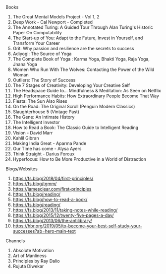 Books
1)	The Great Mental Models Project - Vol 1, 2
2)	Deep Work - Cal Newport - Completed
3)	The Annotated Turing: A Guided Tour Through Alan Turing's Historic Paper On Computability
4)	The Start-up of You: Adapt to the Future, Invest in Yourself, and Transform Your Career
5)	Grit: Why passion and resilience are the secrets to success
6)	Adiyogi: The Source of Yoga
7)	The Complete Book of Yoga : Karma Yoga, Bhakti Yoga, Raja Yoga, Jnana Yoga 
8)	Women Who Run With The Wolves: Contacting the Power of the Wild Woman
9)	Outliers: The Story of Success 
10)	The 7 Stages of Creativity: Developing Your Creative Self
11)	The Headspace Guide to... Mindfulness & Meditation: As Seen on Netflix
12)	High Performance Habits: How Extraordinary People Become That Way
13)	Fiesta: The Sun Also Rises
14)	On the Road: The Original Scroll (Penguin Modern Classics)
15)	Slaughterhouse 5 (Vintage Past)
16)	The Gene: An Intimate History
17)	The Intelligent Investor
18)	How to Read a Book: The Classic Guide to Intelligent Reading
19)	Vision - David Marr
20)	Kahlil Gibran
21)	Making India Great - Aparma Pande
22)	Our Time has come - Alysa Ayers
23)	Think Straight - Darius Foroux
24)	Hyperfocus: How to Be More Productive in a World of Distraction

Blogs/Websites
1)	https://fs.blog/2018/04/first-principles/
2)	https://fs.blog/tgmm/
3)	https://jamesclear.com/first-principles
4)	https://fs.blog/reading/
5)	https://fs.blog/how-to-read-a-book/
6)	https://fs.blog/reading/
7)	https://fs.blog/2013/11/taking-notes-while-reading/
8)	https://fs.blog/2015/12/twenty-five-pages-a-day/
9)	https://fs.blog/2013/06/the-antilibrary/
10)	https://hbr.org/2019/05/to-become-your-best-self-study-your-successes?ab=hero-main-text

Channels
1)	Absolute Motivation
2)	Art of Manliness
3)	Principles by Ray Dalio
4)	Rujuta Diwekar
